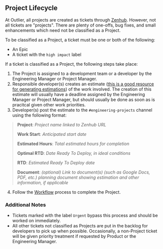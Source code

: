 ## Project Lifecycle

At Outlier, all projects are created as tickets through [Zenhub](https://app.zenhub.com/). However, not all tickets are "projects". There are plenty of one-offs, bug fixes, and small enhancements which need not be classified as a Project.

To be classified as a Project, a ticket must be one or both of the following:
* An Epic
* A ticket with the `high impact` label

If a ticket is classified as a Project, the following steps take place:

1. The Project is assigned to a development team or a developer by the Engineering Manager or Project Manager. 
2. Responsible developer(s) creates an estimate ([this is a good resource for generating estimations](https://jacobian.org/2021/may/25/my-estimation-technique/)) of the work involved. The creation of this estimate will usually have a deadline assigned by the Engineering Manager or Project Manager, but should usually be done as soon as is pracitcal given other work priorities.
3. Developer(s) post the estimate to the `#engineering-projects` channel using the following format:

> **Project**: *Project name linked to Zenhub URL*
> 
> **Work Start**: *Anticipated start date*
> 
> **Estimated Hours**: *Total estimated hours for completion*
> 
> **Optimal RTD**: *Date Ready To Deploy, in ideal conditions*
> 
> **RTD**: *Estimated Ready To Deploy date*
> 
> **Document**: *(optional) Link to document(s) (such as Google Docs, PDF, etc.) planning document showing estimation and other information, if applicable*

4. Follow the [Workflow](./gitAndGitHub.md#workflow) process to complete the Project.


### Additional Notes
* Tickets marked with the label `Urgent` bypass this process and should be worked on immediately.
* All other tickets not classified as Projects are put in the backlog for developers to pick up when possible. Occasionally, a non-Project ticket will be given priority treatment if requested by Product or the Engineering Manager.